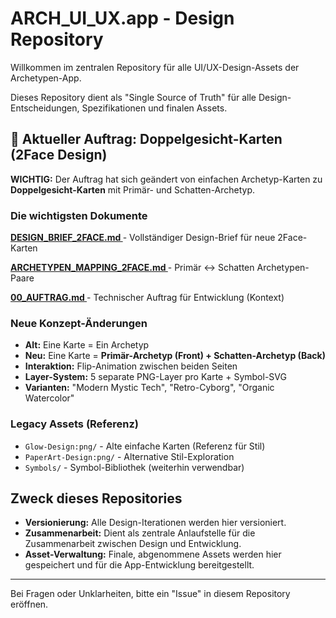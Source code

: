 # ARCH_UI_UX.app - Design Repository

Willkommen im zentralen Repository für alle UI/UX-Design-Assets der Archetypen-App.

Dieses Repository dient als "Single Source of Truth" für alle Design-Entscheidungen, Spezifikationen und finalen Assets.

## 🎯 Aktueller Auftrag: Doppelgesicht-Karten (2Face Design)

**WICHTIG:** Der Auftrag hat sich geändert von einfachen Archetyp-Karten zu **Doppelgesicht-Karten** mit Primär- und Schatten-Archetyp.

### Die wichtigsten Dokumente

**[ DESIGN_BRIEF_2FACE.md ](DESIGN_BRIEF_2FACE.md)** - Vollständiger Design-Brief für neue 2Face-Karten

**[ ARCHETYPEN_MAPPING_2FACE.md ](ARCHETYPEN_MAPPING_2FACE.md)** - Primär ↔ Schatten Archetypen-Paare

**[ 00_AUFTRAG.md ](00_AUFTRAG.md)** - Technischer Auftrag für Entwicklung (Kontext)
### Neue Konzept-Änderungen
- **Alt:** Eine Karte = Ein Archetyp
- **Neu:** Eine Karte = **Primär-Archetyp (Front) + Schatten-Archetyp (Back)**
- **Interaktion:** Flip-Animation zwischen beiden Seiten
- **Layer-System:** 5 separate PNG-Layer pro Karte + Symbol-SVG
- **Varianten:** "Modern Mystic Tech", "Retro-Cyborg", "Organic Watercolor"

### Legacy Assets (Referenz)
- `Glow-Design:png/` - Alte einfache Karten (Referenz für Stil)
- `PaperArt-Design:png/` - Alternative Stil-Exploration
- `Symbols/` - Symbol-Bibliothek (weiterhin verwendbar)

## Zweck dieses Repositories

*   **Versionierung:** Alle Design-Iterationen werden hier versioniert.
*   **Zusammenarbeit:** Dient als zentrale Anlaufstelle für die Zusammenarbeit zwischen Design und Entwicklung.
*   **Asset-Verwaltung:** Finale, abgenommene Assets werden hier gespeichert und für die App-Entwicklung bereitgestellt.

---

Bei Fragen oder Unklarheiten, bitte ein "Issue" in diesem Repository eröffnen.
